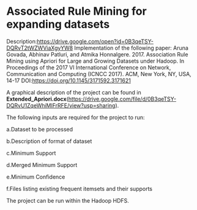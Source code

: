 # Associated Rule Mining for expanding datasets

Description:https://drive.google.com/open?id=0B3qeTSY-DQRvT2tWZWViaXgyYW8
Implementation of the following paper:
Aruna Govada, Abhinav Patluri, and Atmika Honnalgere. 2017. Association Rule Mining using Apriori for Large and Growing Datasets under Hadoop. In Proceedings of the 2017 VI International Conference on Network, Communication and Computing (ICNCC 2017). ACM, New York, NY, USA, 14-17 DOI:https://doi.org/10.1145/3171592.3171621

A graphical description of the project can be found in **Extended_Apriori.docx**(https://drive.google.com/file/d/0B3qeTSY-DQRvU1ZqeWhiMlFrRFE/view?usp=sharing).

The following inputs are required for the project to run:

a.Dataset to be processed

b.Description of format of dataset

c.Minimum Support

d.Merged Minimum Support

e.Minimum Confidence

f.Files listing existing frequent itemsets and their supports

The project can be run within the Hadoop HDFS. 



